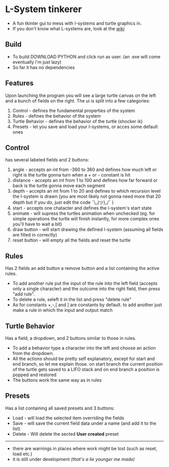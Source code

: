L-System tinkerer
=
- A fun tkinter gui to mess with l-systems and turtle graphics in.
- If you don't know what L-systems are, look at the [wiki](https://en.wikipedia.org/wiki/L-system)

Build
-
- To build DOWNLOAD PYTHON and click run as user. (an .exe will come eventually i'm just lazy)
- So far it has no dependencies

Features
-
Upon launching the program you will see a large turtle canvas on the left and a bunch of fields on the right.
The ui is split into a few categories:
  1. Control - defines the fundamental properties of the system
  2. Rules - defines the behavior of the system
  3. Turtle Behavior - defines the behavior of the turtle (shocker ik)
  4. Presets - let you save and load your l-systems, or acces some default ones

Control
-
has several labeled fields and 2 buttons:
  1. angle - accepts an int from -360 to 360 and defines how much left or right is the turtle gonna turn when a + or - constant is hit
  2. distance - accepts an int from 1 to 100 and defines how far forward or back is the turtle gonna move each segment
  3. depth - accepts an int from 1 to 20 and defines to which recursion level the l-system is drawn (you are most likely not gonna need more that 20 depth but if you do, just edit the code ¯\\\_(ツ)\_/¯ )
  4. start - accepts one chatacter and defines the l-system's start state
  5. animate - will supress the turtles animation when unchecked (eg. for simple operations the turtle will finish instantly, for more complex ones you'll have to wait a bit)
  6. draw button - will start drawing the defined l-system (assuming all fields are filled in correctly)
  7. reset button - will empty all the fields and reset the turtle

Rules
-
Has 2 fields an add button a remove button and a list containing the active rules.
  - To add another rule put the input of the rule into the left field (accepts only a single character) and the outcome into the right field, then press "add rule".
  - To delete a rule, seleft it in the list and press "delete rule"
  - As for constants +,-,\[ and \] are constants by default. to add another just make a rule in which the input and output match

Turtle Behavior
-
Has a field, a dropdown, and 2 buttons similar to those in rules.
  - To add a behavior type a character into the left and choose an action from the dropdown.
  - All the actions should be pretty self explanatory, except for start and end branch, so let me explain those. on start branch the current position of the turtle gets saved to a LIFO stack and on end branch a position         is popped and restored
  - The buttons work the same way as in rules

Presets
-
Has a list containing all saved presets and 3 buttons:
  - Load - will load the selected item overriding the fields
  - Save - will save the current field data under a name (and add it to the list)
  - Delete - Will delete the sected **User created** preset

----------
- there are warnings in places where work might be lost (such as reset, load etc.)
- it is still under development _(that's a lie younger me made)_



